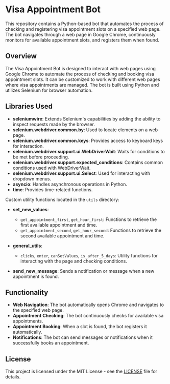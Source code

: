 
# Visa Appointment Bot

This repository contains a Python-based bot that automates the process of checking and registering visa appointment slots on a specified web page. The bot navigates through a web page in Google Chrome, continuously monitors for available appointment slots, and registers them when found.

## Overview

The Visa Appointment Bot is designed to interact with web pages using Google Chrome to automate the process of checking and booking visa appointment slots. It can be customized to work with different web pages where visa appointments are managed. The bot is built using Python and utilizes Selenium for browser automation.

## Libraries Used

- **seleniumwire**: Extends Selenium's capabilities by adding the ability to inspect requests made by the browser.
- **selenium.webdriver.common.by**: Used to locate elements on a web page.
- **selenium.webdriver.common.keys**: Provides access to keyboard keys for interaction.
- **selenium.webdriver.support.ui.WebDriverWait**: Waits for conditions to be met before proceeding.
- **selenium.webdriver.support.expected_conditions**: Contains common conditions used with WebDriverWait.
- **selenium.webdriver.support.ui.Select**: Used for interacting with dropdown menus.
- **asyncio**: Handles asynchronous operations in Python.
- **time**: Provides time-related functions.

Custom utility functions located in the `utils` directory:

- **set_new_values**:
  - `get_appointment_first`, `get_hour_first`: Functions to retrieve the first available appointment and time.
  - `get_appointment_second`, `get_hour_second`: Functions to retrieve the second available appointment and time.

- **general_utils**:
  - `clicks`, `enter`, `canSetValues`, `is_after_5_days`: Utility functions for interacting with the page and checking conditions.

- **send_new_message**: Sends a notification or message when a new appointment is found.

## Functionality

- **Web Navigation**: The bot automatically opens Chrome and navigates to the specified web page.
- **Appointment Checking**: The bot continuously checks for available visa appointments.
- **Appointment Booking**: When a slot is found, the bot registers it automatically.
- **Notifications**: The bot can send messages or notifications when it successfully books an appointment.

## License

This project is licensed under the MIT License - see the [LICENSE](LICENSE) file for details.
